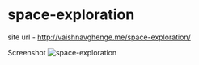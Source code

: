 # space-exploration

site url - http://vaishnavghenge.me/space-exploration/

Screenshot
![space-exploration](https://tenor.com/bWeBB.gif)
